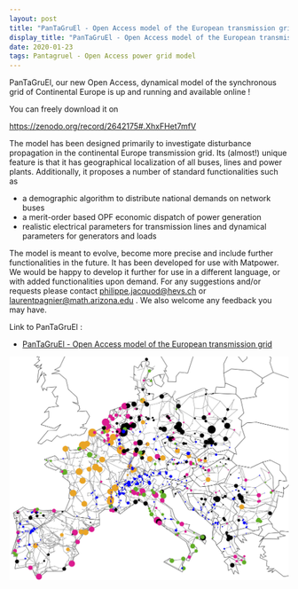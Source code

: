```yaml
---
layout: post
title: "PanTaGruEl - Open Access model of the European transmission grid"
display_title: "PanTaGruEl - Open Access model of the European transmission grid"
date: 2020-01-23
tags: Pantagruel - Open Access power grid model
---
```


PanTaGruEl, our new Open Access, dynamical model of the synchronous grid of Continental Europe is up and running and available online ! 

You can freely download it on 

https://zenodo.org/record/2642175#.XhxFHet7mfV

The model has been designed primarily to investigate disturbance propagation in the continental Europe transmission grid. Its (almost!) unique feature is that it has geographical localization of all buses, lines and power plants. Additionally, it proposes a number of standard functionalities such as

- a demographic algorithm to distribute national demands on network buses
- a merit-order based OPF economic dispatch of power generation
- realistic electrical parameters for transmission lines and dynamical parameters for generators and loads

The model is meant to evolve, become more precise and include further functionalities in the future. It has been developed for use with Matpower. We would be happy to  develop it further for use in a different language, or with added functionalities upon demand. For any suggestions and/or requests please contact philippe.jacquod@hevs.ch or laurentpagnier@math.arizona.edu . We also welcome any feedback you may have.

Link to PanTaGruEl : 
* [PanTaGruEl - Open Access model of the European transmission grid](https://zenodo.org/record/2642175#.Xirjcut7nUp)

<img src="/image/map_inertia.jpeg" alt="image" style="width: 700px;"/>
